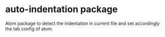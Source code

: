 # auto-indentation package

Atom package to detect the indentation in current file and set accordingly the tab config of atom. 
